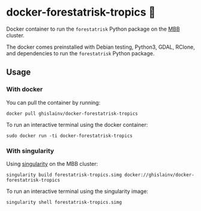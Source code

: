 # docker-forestatrisk-tropics :whale:

Docker container to run the `forestatrisk` Python package on the [MBB](https://mbb.univ-montp2.fr/MBB/index.php) cluster.

The docker comes preinstalled with Debian testing, Python3, GDAL, RClone, and dependencies to run the
`forestatrisk` Python package.

## Usage

### With docker

You can pull the container by running: 

```shell
docker pull ghislainv/docker-forestatrisk-tropics
```

To run an interactive terminal using the docker container:

```shell
sudo docker run -ti docker-forestatrisk-tropics
```

### With singularity

Using [singularity](https://sylabs.io/guides/2.6/user-guide/build_a_container.html#downloading-a-existing-container-from-docker-hub) on the MBB cluster:

```shell
singularity build forestatrisk-tropics.simg docker://ghislainv/docker-forestatrisk-tropics
```

To run an interactive terminal using the singularity image:

```shell
singularity shell forestatrisk-tropics.simg
```
